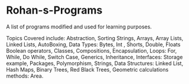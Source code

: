 # Rohan-s-Programs
A list of programs modified and used for learning purposes.

Topics Covered include:
Abstraction,
Sorting Strings,
Arrays,
Array Lists,
Linked Lists,
AutoBoxing,
Data Types: Bytes, Int , Shorts, Double, Floats
Boolean operators,
Classes,
Compositions,
Encapsulation,
Loops: For, While, Do While,
Switch Case,
Generics,
Inheritance,
Interfaces: Storage example,
Packages,
Polymorphism,
Strings,
Data Structures: Linked List, Hash Maps, Binary Trees, Red Black Trees,
Geometric calculations methods: Area.

